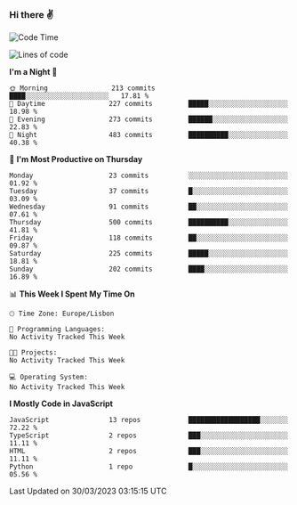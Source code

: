 ### Hi there :v:

<!--
**eusebioaddsilva/eusebioaddsilva** is a ✨ _special_ ✨ repository because its `README.md` (this file) appears on your GitHub profile.

<!--START_SECTION:waka-->
![Code Time](http://img.shields.io/badge/Code%20Time-35%20hrs%2012%20mins-blue)

![Lines of code](https://img.shields.io/badge/From%20Hello%20World%20I%27ve%20Written-3.0%20million%20lines%20of%20code-blue)

**I'm a Night 🦉** 

```text
🌞 Morning                213 commits         ████░░░░░░░░░░░░░░░░░░░░░   17.81 % 
🌆 Daytime                227 commits         █████░░░░░░░░░░░░░░░░░░░░   18.98 % 
🌃 Evening                273 commits         ██████░░░░░░░░░░░░░░░░░░░   22.83 % 
🌙 Night                  483 commits         ██████████░░░░░░░░░░░░░░░   40.38 % 
```
📅 **I'm Most Productive on Thursday** 

```text
Monday                   23 commits          ░░░░░░░░░░░░░░░░░░░░░░░░░   01.92 % 
Tuesday                  37 commits          █░░░░░░░░░░░░░░░░░░░░░░░░   03.09 % 
Wednesday                91 commits          ██░░░░░░░░░░░░░░░░░░░░░░░   07.61 % 
Thursday                 500 commits         ██████████░░░░░░░░░░░░░░░   41.81 % 
Friday                   118 commits         ██░░░░░░░░░░░░░░░░░░░░░░░   09.87 % 
Saturday                 225 commits         █████░░░░░░░░░░░░░░░░░░░░   18.81 % 
Sunday                   202 commits         ████░░░░░░░░░░░░░░░░░░░░░   16.89 % 
```


📊 **This Week I Spent My Time On** 

```text
🕑︎ Time Zone: Europe/Lisbon

💬 Programming Languages: 
No Activity Tracked This Week

🐱‍💻 Projects: 
No Activity Tracked This Week

💻 Operating System: 
No Activity Tracked This Week
```

**I Mostly Code in JavaScript** 

```text
JavaScript               13 repos            ██████████████████░░░░░░░   72.22 % 
TypeScript               2 repos             ███░░░░░░░░░░░░░░░░░░░░░░   11.11 % 
HTML                     2 repos             ███░░░░░░░░░░░░░░░░░░░░░░   11.11 % 
Python                   1 repo              █░░░░░░░░░░░░░░░░░░░░░░░░   05.56 % 
```




 Last Updated on 30/03/2023 03:15:15 UTC
<!--END_SECTION:waka-->
